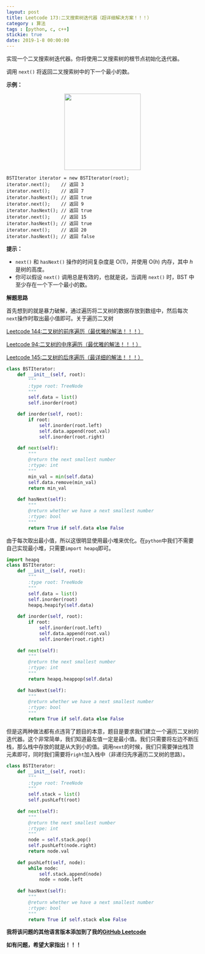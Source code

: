 ```yaml
---
layout: post
title: Leetcode 173:二叉搜索树迭代器（超详细解决方案！！！）
category : 算法
tags : [python, c, c++]
stickie: true
date: 2019-1-8 00:00:00
---
```


实现一个二叉搜索树迭代器。你将使用二叉搜索树的根节点初始化迭代器。

调用 `next()` 将返回二叉搜索树中的下一个最小的数。 

**示例：**

<center class="half">
    <img src="https://assets.leetcode.com/uploads/2018/12/25/bst-tree.png" width="200">
</center>

```
BSTIterator iterator = new BSTIterator(root);
iterator.next();    // 返回 3
iterator.next();    // 返回 7
iterator.hasNext(); // 返回 true
iterator.next();    // 返回 9
iterator.hasNext(); // 返回 true
iterator.next();    // 返回 15
iterator.hasNext(); // 返回 true
iterator.next();    // 返回 20
iterator.hasNext(); // 返回 false 
```

**提示：**

- `next()` 和 `hasNext()` 操作的时间复杂度是 O(1)，并使用 O(*h*) 内存，其中 *h* 是树的高度。
- 你可以假设 `next()` 调用总是有效的，也就是说，当调用 `next()` 时，BST 中至少存在一个下一个最小的数。

**解题思路**

首先想到的就是暴力破解，通过遍历将二叉树的数据存放到数组中，然后每次`next`操作时取出最小值即可。关于遍历二叉树

[Leetcode 144:二叉树的前序遍历（最优雅的解法！！！）](https://blog.csdn.net/qq_17550379/article/details/80731041)

[Leetcode 94:二叉树的中序遍历（最优雅的解法！！！）](https://blog.csdn.net/qq_17550379/article/details/80809930)

[Leetcode 145:二叉树的后序遍历（最详细的解法！！！）](https://blog.csdn.net/qq_17550379/article/details/81044345)

```python
class BSTIterator:
    def __init__(self, root):
        """
        :type root: TreeNode
        """
        self.data = list()
        self.inorder(root)

    def inorder(self, root):
        if root:
            self.inorder(root.left)
            self.data.append(root.val)
            self.inorder(root.right)
                  
    def next(self):
        """
        @return the next smallest number
        :rtype: int
        """
        min_val = min(self.data)
        self.data.remove(min_val)
        return min_val
        
    def hasNext(self):
        """
        @return whether we have a next smallest number
        :rtype: bool
        """
        return True if self.data else False
```

由于每次取出最小值，所以这很明显使用最小堆来优化。在`python`中我们不需要自己实现最小堆，只需要`import heapq`即可。

```python
import heapq
class BSTIterator:
    def __init__(self, root):
        """
        :type root: TreeNode
        """
        self.data = list()
        self.inorder(root)
        heapq.heapify(self.data)
        
    def inorder(self, root):
        if root:
            self.inorder(root.left)
            self.data.append(root.val)
            self.inorder(root.right)
            
    def next(self):
        """
        @return the next smallest number
        :rtype: int
        """
        return heapq.heappop(self.data)
        
    def hasNext(self):
        """
        @return whether we have a next smallest number
        :rtype: bool
        """
        return True if self.data else False
```

但是这两种做法都有点违背了题目的本意，题目是要求我们建立一个遍历二叉树的迭代器。这个非常简单，我们知道最左值一定是最小值。我们只需要将左边不断压栈，那么栈中存放的就是从大到小的值。调用`next`的时候，我们只需要弹出栈顶元素即可，同时我们需要将`right`加入栈中（非递归先序遍历二叉树的思路）。

```python
class BSTIterator:
    def __init__(self, root):
        """
        :type root: TreeNode
        """
        self.stack = list()
        self.pushLeft(root)
        
    def next(self):
        """
        @return the next smallest number
        :rtype: int
        """
        node = self.stack.pop()
        self.pushLeft(node.right)
        return node.val
        
    def pushLeft(self, node):
        while node:
            self.stack.append(node)
            node = node.left
        
    def hasNext(self):
        """
        @return whether we have a next smallest number
        :rtype: bool
        """
        return True if self.stack else False
```

**我将该问题的其他语言版本添加到了我的[GitHub Leetcode](https://github.com/luliyucoordinate/Leetcode)**

**如有问题，希望大家指出！！！**